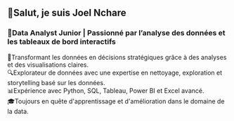 ## 👋Salut, je suis Joel Nchare
### 🎯Data Analyst Junior | Passionné par l’analyse des données et les tableaux de bord interactifs
🌟Transformant les données en décisions stratégiques grâce à des analyses et des visualisations claires.  
🔍Explorateur de données avec une expertise en nettoyage, exploration et storytelling basé sur les données.  
📊Expérience avec Python, SQL, Tableau, Power BI et Excel avancé.  
🎓Toujours en quête d'apprentissage et d'amélioration dans le domaine de la data.
<!--
**JoelNCHARE/JoelNchare** is a ✨ _special_ ✨ repository because its `README.md` (this file) appears on your GitHub profile.

Here are some ideas to get you started:

- 🔭 I’m currently working on ...
- 🌱 I’m currently learning ...
- 👯 I’m looking to collaborate on ...
- 🤔 I’m looking for help with ...
- 💬 Ask me about ...
- 📫 How to reach me: ...
- 😄 Pronouns: ...
- ⚡ Fun fact: ...
-->
